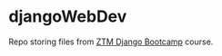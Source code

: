 # djangoWebDev
Repo storing files from [ZTM Django Bootcamp](https://academy.zerotomastery.io/courses/enrolled/1934518) course.
